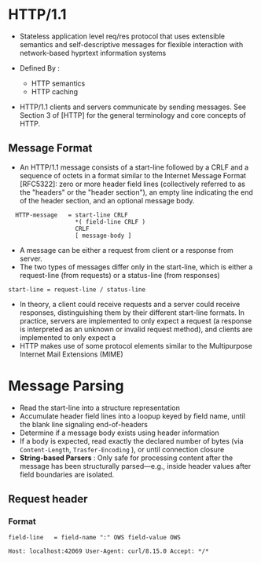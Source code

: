 # HTTP/1.1


- Stateless application level req/res protocol that uses extensible semantics and self-descriptive messages for flexible interaction with network-based hyprtext information systems
- Defined By :
  - HTTP semantics
  - HTTP caching

- HTTP/1.1 clients and servers communicate by sending messages. See Section 3 of [HTTP] for the general terminology and core concepts of HTTP.

## Message Format

- An HTTP/1.1 message consists of a start-line followed by a CRLF and a sequence of octets in a format similar to the Internet Message Format [RFC5322]: zero or more header field lines (collectively referred to as the "headers" or the "header section"), an empty line indicating the end of the header section, and an optional message body.

```
  HTTP-message   = start-line CRLF
                   *( field-line CRLF )
                   CRLF
                   [ message-body ]
```
- A message can be either a request from client or a response from server.
- The two types of messages differ only in the start-line, which is either a request-line (from requests) or a status-line (from responses)


```
start-line = request-line / status-line
```
- In theory, a client could receive requests and a server could receive responses, distinguishing them by their different start-line formats. In practice, servers are implemented to only expect a request (a response is interpreted as an unknown or invalid request method), and clients are implemented to only expect a
- HTTP makes use of some protocol elements similar to the Multipurpose Internet Mail Extensions (MIME)

# Message Parsing

- Read the start-line into a structure representation
- Accumulate header field lines into a loopup keyed by field name, until the blank line signaling end-of-headers
- Determine if a message body exists using header information
- If a body is expected, read exactly the declared number of bytes (via `Content-Length`, `Trasfer-Encoding`  ), or until connection closure
- **String-based Parsers** : Only safe for processing content after the message has been structurally parsed—e.g., inside header values after field boundaries are isolated.



## Request header

### Format

`
  field-line   = field-name ":" OWS field-value OWS
` 

`
Host: localhost:42069
User-Agent: curl/8.15.0
Accept: */*
` 
